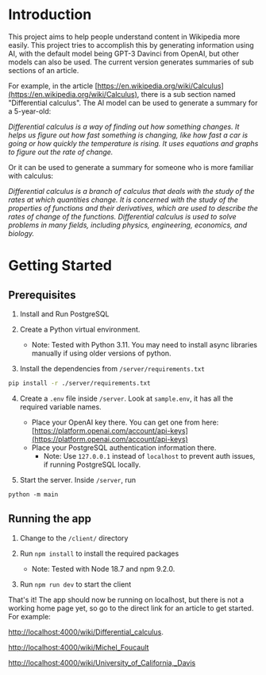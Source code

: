 # Introduction

This project aims to help people understand content in Wikipedia more easily.
This project tries to accomplish this by generating information using AI, with the default model being GPT-3 Davinci from OpenAI, but other models can also be used. The current version generates summaries of sub sections of an article.

For example, in the article [https://en.wikipedia.org/wiki/Calculus](https://en.wikipedia.org/wiki/Calculus), there is a sub section named "Differential calculus". The AI model can be used to generate a summary for a 5-year-old:

_Differential calculus is a way of finding out how something changes. It helps us figure out how fast something is changing, like how fast a car is going or how quickly the temperature is rising. It uses equations and graphs to figure out the rate of change._

Or it can be used to generate a summary for someone who is more familiar with calculus:

_Differential calculus is a branch of calculus that deals with the study of the rates at which quantities change. It is concerned with the study of the properties of functions and their derivatives, which are used to describe the rates of change of the functions. Differential calculus is used to solve problems in many fields, including physics, engineering, economics, and biology._

# Getting Started

## Prerequisites

1. Install and Run PostgreSQL

2. Create a Python virtual environment.

   - Note: Tested with Python 3.11. You may need to install async libraries manually if using older versions of python.

3. Install the dependencies from `/server/requirements.txt`

```sh
pip install -r ./server/requirements.txt
```

4. Create a `.env` file inside `/server`. Look at `sample.env`, it has all the required variable names.

   - Place your OpenAI key there. You can get one from here: [https://platform.openai.com/account/api-keys](https://platform.openai.com/account/api-keys)
   - Place your PostgreSQL authentication information there.
     - Note: Use `127.0.0.1` instead of `localhost` to prevent auth issues, if running PostgreSQL locally.

5. Start the server. Inside `/server`, run

```
python -m main
```

## Running the app

1. Change to the `/client/` directory

2. Run `npm install` to install the required packages

   - Note: Tested with Node 18.7 and npm 9.2.0.

3. Run `npm run dev` to start the client

That's it! The app should now be running on localhost, but there is not a working home page yet, so go to the direct link for an article to get started. For example:

[http://localhost:4000/wiki/Differential_calculus](http://localhost:4000/wiki/Differential_calculus).

[http://localhost:4000/wiki/Michel_Foucault](http://localhost:4000/wiki/Michel_Foucault)

[http://localhost:4000/wiki/University_of_California,\_Davis](http://localhost:4000/wiki/University_of_California,_Davis)
